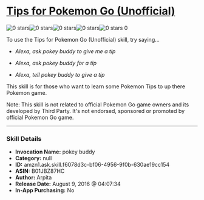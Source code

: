 # [Tips for Pokemon Go (Unofficial)](http://alexa.amazon.com/#skills/amzn1.ask.skill.f6078d3c-bf06-4956-9f0b-630ae19cc154)
![0 stars](../../images/ic_star_border_black_18dp_1x.png)![0 stars](../../images/ic_star_border_black_18dp_1x.png)![0 stars](../../images/ic_star_border_black_18dp_1x.png)![0 stars](../../images/ic_star_border_black_18dp_1x.png)![0 stars](../../images/ic_star_border_black_18dp_1x.png) 0

To use the Tips for Pokemon Go (Unofficial) skill, try saying...

* *Alexa, ask pokey buddy to give me a tip*

* *Alexa, ask pokey buddy for a tip*

* *Alexa, tell pokey buddy to give a tip*

This skill is for those who want to learn some Pokemon Tips to up there Pokemon game.

Note: This skill is not related to official Pokemon Go game owners and its developed by Third Party. It's not endorsed, sponsored or promoted by official Pokemon Go game.

***

### Skill Details

* **Invocation Name:** pokey buddy
* **Category:** null
* **ID:** amzn1.ask.skill.f6078d3c-bf06-4956-9f0b-630ae19cc154
* **ASIN:** B01JBZ87HC
* **Author:** Arpita
* **Release Date:** August 9, 2016 @ 04:07:34
* **In-App Purchasing:** No
